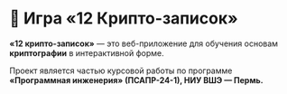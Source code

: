 # 🧩 Игра «12 Крипто-записок»

**«12 крипто-записок»** — это веб-приложение для обучения основам **криптографии** в интерактивной форме.  

Проект является частью курсовой работы по программе **«Программная инженерия» (ПСАПР-24-1), НИУ ВШЭ — Пермь.**
